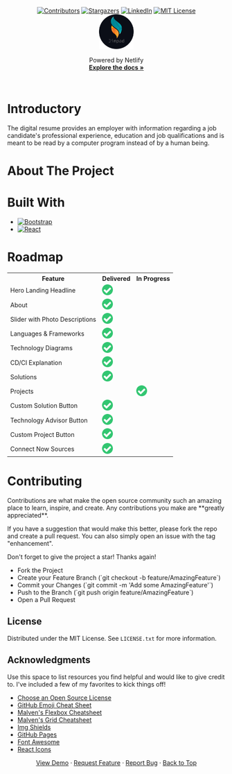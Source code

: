 <!-- Improved compatibility of back to top link: See: https://github.com/othneildrew/Best-README-Template/pull/73 -->

<a name="readme-top"></a>

<!--
*** Thanks for checking out the Best-README-Template. If you have a suggestion
*** that would make this better, please fork the repo and create a pull request
*** or simply open an issue with the tag "enhancement".
*** Don't forget to give the project a star!
*** Thanks again! Now go create something AMAZING! :D
-->

<!-- PROJECT SHIELDS -->
<!--
*** I'm using markdown "reference style" links for readability.
*** Reference links are enclosed in brackets [ ] instead of parentheses ( ).
*** See the bottom of this document for the declaration of the reference variables
*** for contributors-url, forks-url, etc. This is an optional, concise syntax you may use.
*** https://www.markdownguide.org/basic-syntax/#reference-style-links
-->
<!-- PROJECT LOGO -->
<div align="center">

[![Contributors][contributors-shield]][contributors-url]
[![Stargazers][stars-shield]][stars-url]
[![LinkedIn][linkedin-shield]][linkedin-url]
[![MIT License][license-shield]][license-url]
<br>
<a>
<img src="./dist/assets/media/logos/logo.svg" alt="Logo" width="80" height="80">
</a>

  <p align="center">
    Powered by Netlify   
    <br> 
    <a href="https://github.com/Jimpad/jimpad"><strong>Explore the docs »</strong></a>
  </p>
  <br>
</div>
<!-- INTRODUCTORY -->
<div align="left"> 
  <h1>Introductory</h1>
  <p>The digital resume provides an employer with information regarding a job candidate's professional experience, education and job qualifications and is meant to be read by a computer program instead of by a human being.</p>
</div>

<!-- ABOUT THE PROJECT -->
<h1>About The Project</h1>

<!-- BUILT WITH -->
<h1>Built With</h1>

- [![Bootstrap][bootstrap.com]][bootstrap-url]
- [![React][react.js]][react-url]

<!-- ROADMAP -->
<h1>Roadmap</h1>
<table>
  <tr>
    <th>Feature</th>
    <th>Delivered</th>
    <th>In Progress</th>
  </tr>
  <tr>
    <td>Hero Landing Headline</td>
    <td>
    <img src="dist\assets\media\misc\pass.png" width=25 height=25></img>
    </td>
    <td></td>
  </tr>
  <tr>
    <td>About</td>
    <td>
    <img src="dist\assets\media\misc\pass.png" width=25 height=25></img>
    </td>
    <td></td>
  </tr>
  <tr>
    <td>Slider with Photo Descriptions</td>
    <td>
    <img src="dist\assets\media\misc\pass.png" width=25 height=25></img>
    </td>
    <td></td>
  </tr>
  <tr>
    <td>Languages & Frameworks</td>
    <td>
    <img src="dist\assets\media\misc\pass.png" width=25 height=25></img>
    </td>
    <td></td>
  </tr>
  <tr>
    <td>Technology Diagrams</td>
    <td>
    <img src="dist\assets\media\misc\pass.png" width=25 height=25></img>
    </td>
    <td></td>
  </tr>
  <tr>
    <td>CD/CI Explanation</td>
    <td>
    <img src="dist\assets\media\misc\pass.png" width=25 height=25></img>
    </td>
    <td></td>
  </tr>
  <tr>
    <td>Solutions</td>
    <td>
    <img src="dist\assets\media\misc\pass.png" width=25 height=25></img>
    </td>
    <td></td>
  </tr>
  <tr>
    <td>Projects</td>
    <td></td>
    <td>
    <img src="dist\assets\media\misc\pass.png" width=25 height=25></img>
    </td>
  </tr>
  <tr>
    <td>Custom Solution Button</td>
    <td>
    <img src="dist\assets\media\misc\pass.png" width=25 height=25></img>
    </td>
    <td></td>
  </tr>
  <tr>
    <td>Technology Advisor Button</td>
    <td>
    <img src="dist\assets\media\misc\pass.png" width=25 height=25></img>
    </td>
    <td></td>
  </tr>
  <tr>
    <td>Custom Project Button</td>
    <td>
    <img src="dist\assets\media\misc\pass.png" width=25 height=25></img>
    </td>
    <td></td>
  </tr>
  <tr>
    <td>Connect Now Sources</td>
    <td>
    <img src="dist\assets\media\misc\pass.png" width=25 height=25></img>
    </td>
    <td></td>
  </tr>
</table>

<!-- CONTRIBUTING -->
<h1>Contributing</h1>

<p>Contributions are what make the open source community such an amazing place to learn, inspire, and create. Any contributions you make are **greatly appreciated**.</p>

<p>If you have a suggestion that would make this better, please fork the repo and create a pull request. You can also simply open an issue with the tag "enhancement".</p>
<p>Don't forget to give the project a star! Thanks again!</p>
<ul align="left">
  <li>
  Fork the Project
  </li>
  <li>
  Create your Feature Branch (`git checkout -b feature/AmazingFeature`)
  </li>
  <li>
  Commit your Changes (`git commit -m 'Add some AmazingFeature'`)
  </li>
  <li>
  Push to the Branch (`git push origin feature/AmazingFeature`)
  </li>
  <li>
  Open a Pull Request
  </li>
</ul>

<!-- LICENSE -->

## License

Distributed under the MIT License. See `LICENSE.txt` for more information.

<!-- ACKNOWLEDGMENTS -->

## Acknowledgments

Use this space to list resources you find helpful and would like to give credit to. I've included a few of my favorites to kick things off!

- [Choose an Open Source License](https://choosealicense.com)
- [GitHub Emoji Cheat Sheet](https://www.webpagefx.com/tools/emoji-cheat-sheet)
- [Malven's Flexbox Cheatsheet](https://flexbox.malven.co/)
- [Malven's Grid Cheatsheet](https://grid.malven.co/)
- [Img Shields](https://shields.io)
- [GitHub Pages](https://pages.github.com)
- [Font Awesome](https://fontawesome.com)
- [React Icons](https://react-icons.github.io/react-icons/search)

<!-- FOOTER -->
<div align="center">
<a href="https://jimpad.netlify.app/">View Demo</a>
    ·
    <a href="https://github.com/Jimpad/jimpad/issues">Request Feature</a>
    ·
    <a href="https://github.com/Jimpad/jimpad/issues">Report Bug</a>
    ·
    <a href="#readme-top">Back to Top</a>
    
</div>

<!-- MARKDOWN LINKS & IMAGES -->
<!-- https://www.markdownguide.org/basic-syntax/#reference-style-links -->

[contributors-shield]: https://img.shields.io/github/contributors/Jimpad/jimpad.svg?style=for-the-badge
[contributors-url]: https://github.com/Jimpad/jimpad/graphs/contributors
[forks-shield]: https://img.shields.io/github/forks/Jimpad/jimpad.svg?style=for-the-badge
[forks-url]: https://github.com/Jimpad/jimpad/network/members
[stars-shield]: https://img.shields.io/github/stars/Jimpad/jimpad.svg?style=for-the-badge
[stars-url]: https://github.com/othneildrew/Best-README-Template/stargazers
[issues-shield]: https://img.shields.io/github/issues/othneildrew/Best-README-Template.svg?style=for-the-badge
[issues-url]: https://github.com/othneildrew/Best-README-Template/issues
[license-shield]: https://img.shields.io/github/license/othneildrew/Best-README-Template.svg?style=for-the-badge
[license-url]: https://github.com/Jimpad/jimpad/blob/master/LICENSE.txt
[linkedin-shield]: https://img.shields.io/badge/-LinkedIn-black.svg?style=for-the-badge&logo=linkedin&colorB=555
[linkedin-url]: https://linkedin.com/in/Jimpad
[react.js]: https://img.shields.io/badge/React-20232A?style=for-the-badge&logo=react&logoColor=61DAFB
[react-url]: https://reactjs.org/
[bootstrap.com]: https://img.shields.io/badge/Bootstrap-563D7C?style=for-the-badge&logo=bootstrap&logoColor=white
[bootstrap-url]: https://getbootstrap.com

<!-- MARKDOWN LINKS & IMAGES -->
<!-- https://www.markdownguide.org/basic-syntax/#reference-style-links -->

[react.js]: https://img.shields.io/badge/React-20232A?style=for-the-badge&logo=react&logoColor=61DAFB
[react-url]: https://reactjs.org/
